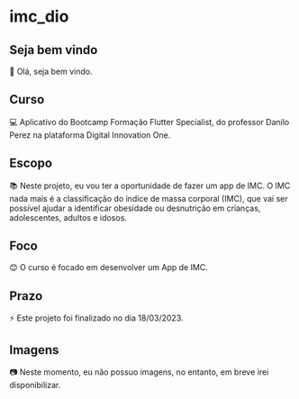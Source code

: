 # imc_dio

## Seja bem vindo

👋 Olá, seja bem vindo.

## Curso

💻 Aplicativo do Bootcamp Formação Flutter Specialist, do professor Danilo Perez na plataforma Digital Innovation One.

## Escopo

📚 Neste projeto, eu vou ter a oportunidade de fazer um app de IMC. O IMC nada mais é a classificação do índice de massa corporal (IMC), que vai ser possível ajudar a identificar obesidade ou desnutrição em crianças, adolescentes, adultos e idosos.

## Foco

😊 O curso é focado em desenvolver um App de IMC.

## Prazo

⚡ Este projeto foi finalizado no dia 18/03/2023.

## Imagens

:camera: Neste momento, eu não possuo imagens, no entanto, em breve irei disponibilizar.


